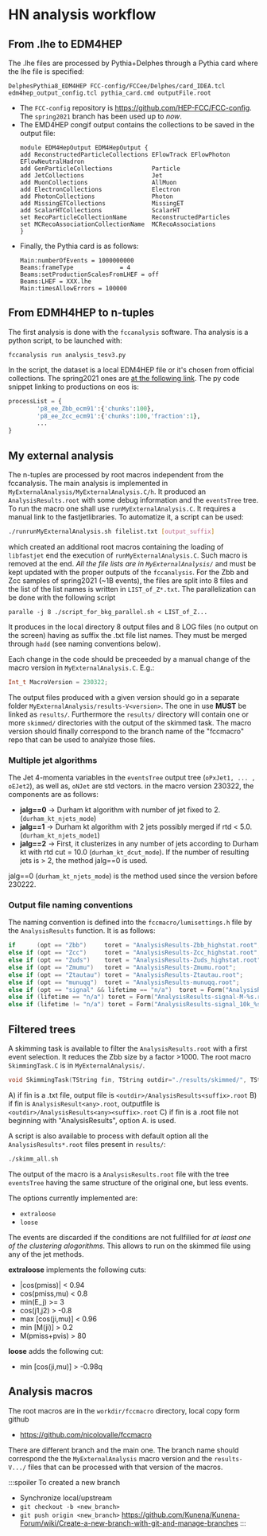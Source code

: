# HN analysis workflow


## From .lhe to EDM4HEP

The .lhe files are processed by Pythia+Delphes through a Pythia card where the lhe file is specified:
```
DelphesPythia8_EDM4HEP FCC-config/FCCee/Delphes/card_IDEA.tcl edm4hep_output_config.tcl pythia_card.cmd outputFile.root
```

+ The `FCC-config` repository is https://github.com/HEP-FCC/FCC-config. The `spring2021` branch has been used up to *now*.
+ The EMD4HEP congif output contains the collections to be saved in the output file: 
    ```
    module EDM4HepOutput EDM4HepOutput {
    add ReconstructedParticleCollections EFlowTrack EFlowPhoton EFlowNeutralHadron
    add GenParticleCollections           Particle
    add JetCollections                   Jet
    add MuonCollections                  AllMuon
    add ElectronCollections              Electron
    add PhotonCollections                Photon
    add MissingETCollections             MissingET
    add ScalarHTCollections              ScalarHT
    set RecoParticleCollectionName       ReconstructedParticles
    set MCRecoAssociationCollectionName  MCRecoAssociations
    }
    ```
+ Finally, the Pythia card is as follows:
    ```
    Main:numberOfEvents = 1000000000
    Beams:frameType             = 4
    Beams:setProductionScalesFromLHEF = off
    Beams:LHEF = XXX.lhe
    Main:timesAllowErrors = 100000
    ```

## From EDMH4HEP to n-tuples

The first analysis is done with the `fccanalysis` software. Tha analysis is a python script, to be launched with:
```
fccanalysis run analysis_tesv3.py
```
In the script, the dataset is a local EDM4HEP file or it's chosen from official collections. The spring2021 ones are [at the following link](http://fcc-physics-events.web.cern.ch/fcc-physics-events/FCCee/spring2021/Delphesevents_IDEA.php). The py code snippet linking to productions on eos is:
```python
processList = {
        'p8_ee_Zbb_ecm91':{'chunks':100},
        'p8_ee_Zcc_ecm91':{'chunks':100,'fraction':1},
        ...
}

```

## My external analysis

The n-tuples are processed by root macros independent from the fccanalysis. The main analysis is implemented in `MyExternalAnalysis/MyExternalAnalysis.C/h`. It produced an `AnalysisResults.root` with some debug information and the `eventsTree` tree.
To run the macro one shall use `runMyExternalAnalysis.C`. It requires a manual link to the fastjetlibraries. To automatize it, a script can be used:
```bash
./runrunMyExternalAnalysis.sh filelist.txt [output_suffix]
```
which created an additional root macros containing the loading of `libfastjet` end the execution of `runMyExternalAnalysis.C`. Such macro is removed at the end. *All the file lists are in `MyExternalAnalysis/`* and must be kept updated with the proper outputs of the `fccanalysis`. For the Zbb and Zcc samples of spring2021 (~1B events), the files are split into 8 files and the list of the list names is written in `LIST_of_Z*.txt`. The parallelization can be done with the following script
```
paralle -j 8 ./script_for_bkg_parallel.sh < LIST_of_Z...
```
It produces in the local directory 8 output files and 8 LOG files (no output on the screen) having as suffix the .txt file list names. They must be merged through `hadd` (see naming conventions below).

Each change in the code should be preceeded by a manual change of the macro version in `MyExternalAnalysis.C`. E.g.:
```cpp
Int_t MacroVersion = 230322;
```
The output files produced with a given version should go in a separate folder `MyExternalAnalysis/results-V<version>`. The one in use **MUST** be linked as `results/`. Furthermore the `results/` directory will contain one or more `skimmed/` directories with the output of the skimmed task. The macro version should finally correspond to the branch name of the "fccmacro" repo that can be used to analyize those files. 

### Multiple jet algorithms

The Jet 4-momenta variables in the `eventsTree` output tree (`oPxJet1, ... , oEJet2`), as well as,  `oNJet` are std vectors. in the macro version 230322, the components are as follows:
+ **jalg==0** -> Durham kt algorithm with number of jet fixed to 2. (`durham_kt_njets_mode`)
+ **jalg==1** -> Durham kt algorithm with 2 jets possibly merged if rtd < 5.0. (`durham_kt_njets_mode1`)
+ **jalg==2** -> First, it clusterizes in any number of jets according to Durham kt with rtd cut = 10.0 (`durham_kt_dcut_mode`). If the number of resulting jets is > 2, the method jalg==0 is used.
 
jalg==0 (`durham_kt_njets_mode`) is the method used since the version before 230222.

### Output file naming conventions

The naming convention is defined into the `fccmacro/lumisettings.h` file by the `AnalysisResults` function. It is as follows:
```cpp
if      (opt == "Zbb")     toret = "AnalysisResults-Zbb_highstat.root";
else if (opt == "Zcc")     toret = "AnalysisResults-Zcc_highstat.root";
else if (opt == "Zuds")    toret = "AnalysisResults-Zuds_highstat.root";
else if (opt == "Zmumu")   toret = "AnalysisResults-Zmumu.root";
else if (opt == "Ztautau") toret = "AnalysisResults-Ztautau.root";
else if (opt == "munuqq")  toret = "AnalysisResults-munuqq.root";
else if (opt == "signal" && lifetime == "n/a")  toret = Form("AnalysisResults-signal-M-%s.root",HNMass.Data());
else if (lifetime == "n/a") toret = Form("AnalysisResults-signal-M-%s.root",opt.Data());
else if (lifetime != "n/a") toret = Form("AnalysisResults-signal_10k_%s_%s.root",HNMass.Data(),lifetime.Data());
```

## Filtered trees

A skimming task is available to filter the `AnalysisResults.root` with a first event selection. It reduces the Zbb size by a factor >1000. The root macro `SkimmingTask.C` is in `MyExternalAnalysis/`. 
```cpp
void SkimmingTask(TString fin, TString outdir="./results/skimmed/", TString suffix="", TString opt="extraloose")
```
A) if fin is a .txt file, output file is `<outdir>/AnalysisResults<suffix>.root`
B) if fin is `AnalysisResult<any>.root`, outputfile is `<outdir>/AnalysisResults<any><suffix>.root`
C) if fin is a .root file not beginning with "AnalysisResults", option A. is used.
    
A script is also available to process with default option all the `AnalysisResults*.root` files present in `results/`:
```bash
./skimm_all.sh
```

The output of the macro is a `AnalysisResults.root` file with the tree `eventsTree` having the same structure of the original one, but less events.


The options currently implemented are:
+ `extraloose`
+ `loose`

The events are discarded if the conditions are not fullfilled for *at least one of the clustering alogorithms*. This allows to run on the skimmed file using any of the jet methods.

**extraloose** implements the following cuts:
+ |cos(pmiss)| < 0.94
+ cos(pmiss,mu) < 0.8
+ min(E_j) >= 3
+ cos(j1,j2) > -0.8
+ max [cos(ji,mu)] < 0.96
+ min [M(ji)] > 0.2
+ M(pmiss+pvis) > 80 

**loose** adds the following cut:
+ min [cos(ji,mu)] > -0.98q

## Analysis macros

The root macros are in the `workdir/fccmacro` directory, local copy form github
+ https://github.com/nicolovalle/fccmacro

There are different branch and the main one. The branch name should correspond the the `MyExternalAnalysis` macro version and the `results-V.../` files that can be processed with that version of the macros.

:::spoiler To created a new branch
+ Synchronize local/upstream
+ `git checkout -b <new_branch>`
+ `git push origin <new_branch>`
https://github.com/Kunena/Kunena-Forum/wiki/Create-a-new-branch-with-git-and-manage-branches
:::